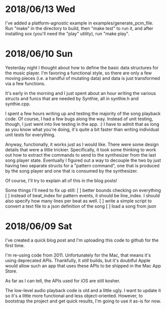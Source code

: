 
# 2018/06/13 Wed

I've added a platform-agnostic example in examples/generate_pcm_file. Run "make" in the
directory to build, then "make test" to run it, and after installing sox (you'll need
the "play" utility), run "make play".

# 2018/06/10 Sun

Yesterday night I thought about how to define the basic data structures for the music player.
I'm favoring a functional style, so there are only a few moving pieces (i.e. a handful of
mutating data) and data is just transformed via a few functions.

It's early in the morning and I just spent about an hour writing the various structs
and funcs that are needed by Synthie, all in synthie.h and synthie.cpp.

I spent a few hours writing up and testing the majority of the song playback code. Of course,
I had a few bugs along the way. Instead of unit testing, though, I just went into live testing
in the app. :) I have to admit that as long as you know what you're doing, it's quite a bit 
faster than writing individual unit tests for everything.

Anyway, functionally, it works just as I would like. There were some design details that were
a little trickier. Specifically, it took some thinking to work out how to extract the commands
to send to the synthesizer from the last song player state. Eventually I figured out a way to
decouple the two by just having two separate structs for a "pattern command", one that is
produced by the song player and one that is consumed by the synthesizer.

Of course, I'll try to explain all of this in the blog posts!

Some things I'll need to fix up still:
[ ] better bounds checking on everything
[ ] instead of beat_index for pattern events, it should be line_index. I should also specify how many lines per beat as well.
[ ] write a simple script to convert a text file to a json definition of the song
[ ] load a song from json


# 2018/06/09 Sat

I've created a quick blog post and I'm uploading this code to github for the first time.

I'm re-using code from 2011. Unfortunately for the Mac, that means it's using deprecated
APIs. Thankfully, it *still* builds, but it's doubtful Apple would allow such an app that
uses these APIs to be shipped in the Mac App Store.

As far as I can tell, the APIs used for iOS are still kosher.

The low-level audio playback code is old and a little ugly. I want to update it so it's a
little more functional and less object-oriented. However, to bootstrap the project and get
quick results, I'm going to use it as-is for now.


